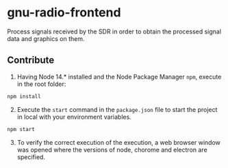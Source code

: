 # gnu-radio-frontend

Process signals received by the SDR in order to obtain the processed signal data and graphics on them.

## Contribute

1. Having Node 14.\* installed and the Node Package Manager `npm`, execute in the root folder:

```bash
npm install
```
2. Execute the `start` command in the `package.json` file to start the project in local with your environment variables.

```bash
npm start
```

3. To verify the correct execution of the execution, a web browser window was opened where the versions of node, chorome and electron are specified.

